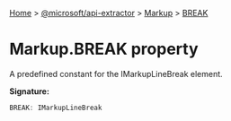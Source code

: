 [Home](./index) &gt; [@microsoft/api-extractor](api-extractor.md) &gt; [Markup](api-extractor.markup.md) &gt; [BREAK](api-extractor.markup.break.md)

# Markup.BREAK property

A predefined constant for the IMarkupLineBreak element.

**Signature:**
```javascript
BREAK: IMarkupLineBreak
```
